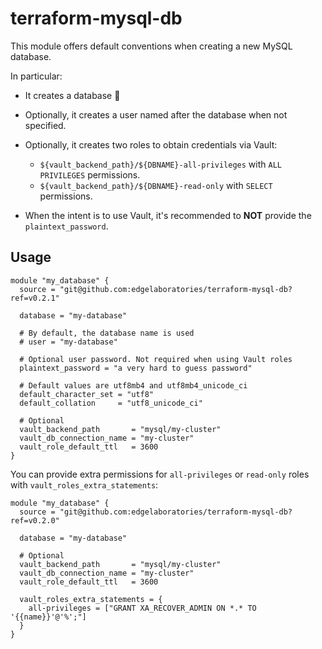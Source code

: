 # terraform-mysql-db

This module offers default conventions when creating a new MySQL database.

In particular:

- It creates a database 👋
- Optionally, it creates a user named after the database when not specified.
- Optionally, it creates two roles to obtain credentials via Vault:

  - `${vault_backend_path}/${DBNAME}-all-privileges` with `ALL PRIVILEGES` permissions.
  - `${vault_backend_path}/${DBNAME}-read-only` with `SELECT` permissions.

- When the intent is to use Vault, it's recommended to **NOT** provide the `plaintext_password`.

## Usage

```hcl
module "my_database" {
  source = "git@github.com:edgelaboratories/terraform-mysql-db?ref=v0.2.1"

  database = "my-database"

  # By default, the database name is used
  # user = "my-database"

  # Optional user password. Not required when using Vault roles
  plaintext_password = "a very hard to guess password"

  # Default values are utf8mb4 and utf8mb4_unicode_ci
  default_character_set = "utf8"
  default_collation     = "utf8_unicode_ci"

  # Optional
  vault_backend_path       = "mysql/my-cluster"
  vault_db_connection_name = "my-cluster"
  vault_role_default_ttl   = 3600
}
```

You can provide extra permissions for `all-privileges` or `read-only` roles with `vault_roles_extra_statements`:

```hcl
module "my_database" {
  source = "git@github.com:edgelaboratories/terraform-mysql-db?ref=v0.2.0"

  database = "my-database"

  # Optional
  vault_backend_path       = "mysql/my-cluster"
  vault_db_connection_name = "my-cluster"
  vault_role_default_ttl   = 3600

  vault_roles_extra_statements = {
    all-privileges = ["GRANT XA_RECOVER_ADMIN ON *.* TO '{{name}}'@'%';"]
  }
}
```
